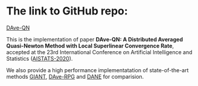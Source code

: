 # The link to GitHub repo:

[DAve-QN](https://github.com/DAve-QN/source)


This is the implementation of paper **DAve-QN: A Distributed Averaged Quasi-Newton Method with Local
Superlinear Convergence Rate**, accepted at the 23rd International Conference on
Artificial Intelligence and Statistics ([AISTATS-2020](https://www.aistats.org/ )). 

We also provide a high performance implementatation of state-of-the-art methods [GIANT](https://papers.nips.cc/paper/7501-giant-globally-improved-approximate-newton-method-for-distributed-optimization.pdf), [DAve-RPG](http://proceedings.mlr.press/v80/mishchenko18a/mishchenko18a.pdf) and [DANE](https://arxiv.org/pdf/1312.7853.pdf) for comparision.

